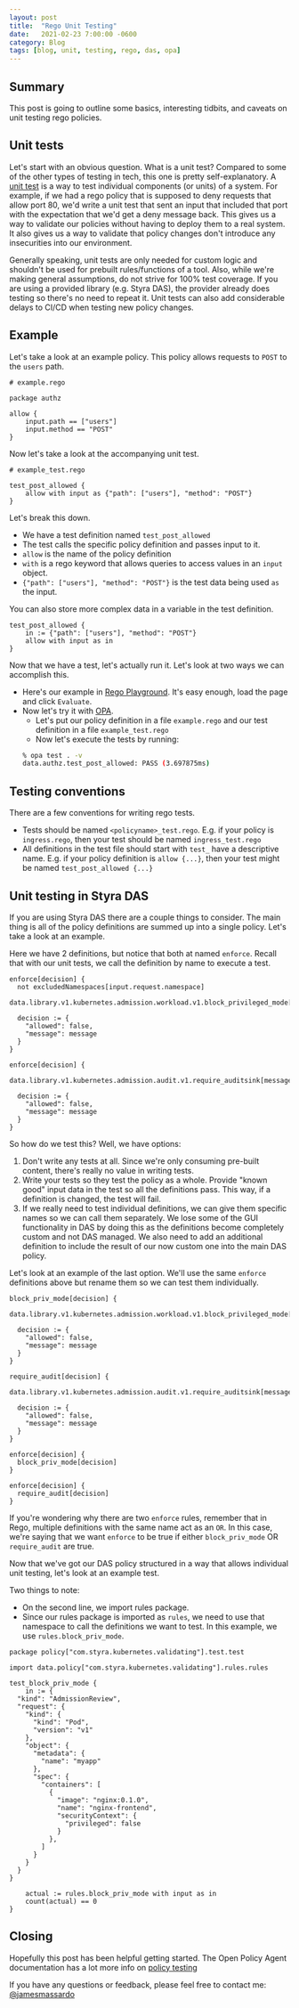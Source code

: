 ```yaml
---
layout: post
title:  "Rego Unit Testing"
date:   2021-02-23 7:00:00 -0600
category: Blog
tags: [blog, unit, testing, rego, das, opa]
---
```

## Summary

This post is going to outline some basics, interesting tidbits, and caveats on unit testing rego policies.

## Unit tests

Let's start with an obvious question. What is a unit test? Compared to some of the other types of testing in tech, this one is pretty self-explanatory. A [unit test](https://en.wikipedia.org/wiki/Unit_testing) is a way to test individual components (or units) of a system. For example, if we had a rego policy that is supposed to deny requests that allow port 80, we'd write a unit test that sent an input that included that port with the expectation that we'd get a deny message back. This gives us a way to validate our policies without having to deploy them to a real system. It also gives us a way to validate that policy changes don't introduce any insecurities into our environment.

Generally speaking, unit tests are only needed for custom logic and shouldn't be used for prebuilt rules/functions of a tool. Also, while we're making general assumptions, do not strive for 100% test coverage. If you are using a provided library (e.g. Styra DAS), the provider already does testing so there's no need to repeat it. Unit tests can also add considerable delays to CI/CD when testing new policy changes.

## Example

Let's take a look at an example policy. This policy allows requests to `POST` to the `users` path.

``` rego
# example.rego

package authz

allow {
    input.path == ["users"]
    input.method == "POST"
}
```

Now let's take a look at the accompanying unit test.
``` rego
# example_test.rego

test_post_allowed {
    allow with input as {"path": ["users"], "method": "POST"}
}
```

Let's break this down.

* We have a test definition named `test_post_allowed`
* The test calls the specific policy definition and passes input to it.
* `allow` is the name of the policy definition
* `with` is a rego keyword that allows queries to access values in an `input` object.
* `{"path": ["users"], "method": "POST"}` is the test data being used `as` the input.

You can also store more complex data in a variable in the test definition.

``` rego
test_post_allowed {
    in := {"path": ["users"], "method": "POST"}
    allow with input as in
}
```

Now that we have a test, let's actually run it. Let's look at two ways we can accomplish this.

* Here's our example in [Rego Playground](https://play.openpolicyagent.org/p/ze9Rcomq6H). It's easy enough, load the page and click `Evaluate`.
* Now let's try it with [OPA](https://www.openpolicyagent.org/docs/latest/#running-opa).
  * Let's put our policy definition in a file `example.rego` and our test definition in a file `example_test.rego`
  * Now let's execute the tests by running:
  ``` bash
  % opa test . -v
  data.authz.test_post_allowed: PASS (3.697875ms)
  ```

## Testing conventions

There are a few conventions for writing rego tests.

* Tests should be named `<policyname>_test.rego`. E.g. if your policy is `ingress.rego`, then your test should be named `ingress_test.rego`
* All definitions in the test file should start with `test_` have a descriptive name. E.g. if your policy definition is `allow {...}`, then your test might be named `test_post_allowed {...}`

## Unit testing in Styra DAS

If you are using Styra DAS there are a couple things to consider. The main thing is all of the policy definitions are summed up into a single policy. Let's take a look at an example.

Here we have 2 definitions, but notice that both at named `enforce`. Recall that with our unit tests, we call the definition by name to execute a test.

```rego
enforce[decision] {
  not excludedNamespaces[input.request.namespace]
  data.library.v1.kubernetes.admission.workload.v1.block_privileged_mode[message]

  decision := {
    "allowed": false,
    "message": message
  }
}

enforce[decision] {
  data.library.v1.kubernetes.admission.audit.v1.require_auditsink[message]

  decision := {
    "allowed": false,
    "message": message
  }
}
```

So how do we test this? Well, we have options:

1. Don't write any tests at all. Since we're only consuming pre-built content, there's really no value in writing tests.
1. Write your tests so they test the policy as a whole. Provide "known good" input data in the test so all the definitions pass. This way, if a definition is changed, the test will fail.
1. If we really need to test individual definitions, we can give them specific names so we can call them separately. We lose some of the GUI functionality in DAS by doing this as the definitions become completely custom and not DAS managed. We also need to add an additional definition to include the result of our now custom one into the main DAS policy.

Let's look at an example of the last option. We'll use the same `enforce` definitions above but rename them so we can test them individually.

```rego
block_priv_mode[decision] {
  data.library.v1.kubernetes.admission.workload.v1.block_privileged_mode[message]

  decision := {
    "allowed": false,
    "message": message
  }
}

require_audit[decision] {
  data.library.v1.kubernetes.admission.audit.v1.require_auditsink[message]

  decision := {
    "allowed": false,
    "message": message
  }
}

enforce[decision] {
  block_priv_mode[decision]
}

enforce[decision] {
  require_audit[decision]
}
```

If you're wondering why there are two `enforce` rules, remember that in Rego, multiple definitions with the same name act as an `OR`. In this case, we're saying that we want `enforce` to be true if either `block_priv_mode` OR `require_audit` are true.

Now that we've got our DAS policy structured in a way that allows individual unit testing, let's look at an example test.

Two things to note:

* On the second line, we import rules package.
* Since our rules package is imported as `rules`, we need to use that namespace to call the definitions we want to test. In this example, we use `rules.block_priv_mode`.

```rego
package policy["com.styra.kubernetes.validating"].test.test

import data.policy["com.styra.kubernetes.validating"].rules.rules

test_block_priv_mode {
    in := {
  "kind": "AdmissionReview",
  "request": {
    "kind": {
      "kind": "Pod",
      "version": "v1"
    },
    "object": {
      "metadata": {
        "name": "myapp"
      },
      "spec": {
        "containers": [
          {
            "image": "nginx:0.1.0",
            "name": "nginx-frontend", 
            "securityContext": {
              "privileged": false
            }
          },
        ]
      }
    }
  }
}

    actual := rules.block_priv_mode with input as in
    count(actual) == 0
}
```

## Closing

Hopefully this post has been helpful getting started. The Open Policy Agent documentation has a lot more info on [policy testing](https://www.openpolicyagent.org/docs/latest/policy-testing/)

If you have any questions or feedback, please feel free to contact me: [@jamesmassardo](https://twitter.com/jamesmassardo)